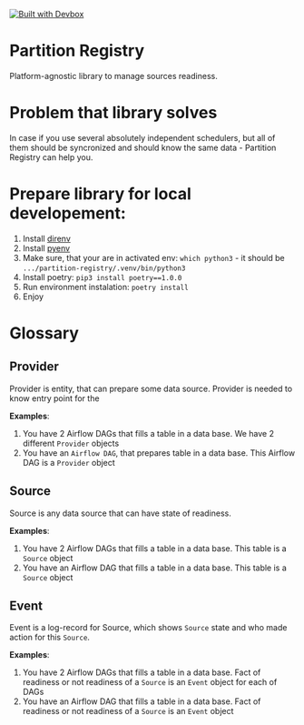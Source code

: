 [![Built with Devbox](https://jetpack.io/img/devbox/shield_galaxy.svg)](https://jetpack.io/devbox/docs/contributor-quickstart/)


# Partition Registry
Platform-agnostic library to manage sources readiness.

# Problem that library solves
In case if you use several absolutely independent schedulers, but all of them should be syncronized and should know the same data - Partition Registry can help you.


# Prepare library for local developement:
1. Install [direnv](https://direnv.net/docs/installation.html)
1. Install [pyenv](https://pypi.org/project/pyenv/)
1. Make sure, that your are in activated env: `which python3` - it should be `.../partition-registry/.venv/bin/python3`
1. Install poetry: `pip3 install poetry==1.0.0`
1. Run environment instalation: `poetry install`
1. Enjoy


# Glossary

## Provider
Provider is entity, that can prepare some data source. Provider is needed to know entry point for the 

**Examples**:
1. You have 2 Airflow DAGs that fills a table in a data base. We have 2 different `Provider` objects
1. You have an `Airflow DAG`, that prepares table in a data base. This Airflow DAG is a `Provider` object


## Source
Source is any data source that can have state of readiness.

**Examples**:
1. You have 2 Airflow DAGs that fills a table in a data base. This table is a `Source` object
1. You have an Airflow DAG that fills a table in a data base. This table is a `Source` object


## Event
Event is a log-record for Source, which shows `Source` state and who made action for this `Source`.

**Examples**:
1. You have 2 Airflow DAGs that fills a table in a data base. Fact of readiness or not readiness of a `Source` is an `Event` object for each of DAGs
1. You have an Airflow DAG that fills a table in a data base. Fact of readiness or not readiness of a `Source` is an `Event` object